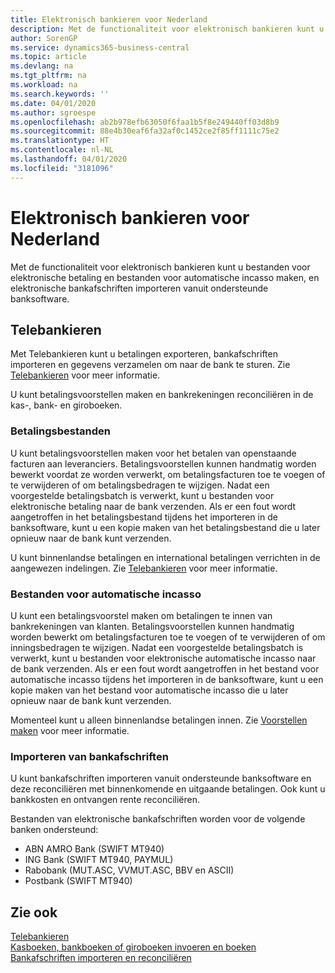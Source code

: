 ```yaml
---
title: Elektronisch bankieren voor Nederland
description: Met de functionaliteit voor elektronisch bankieren kunt u bestanden voor elektronische betaling en bestanden voor automatische incasso maken, en elektronische bankafschriften importeren vanuit ondersteunde banksoftware.
author: SorenGP
ms.service: dynamics365-business-central
ms.topic: article
ms.devlang: na
ms.tgt_pltfrm: na
ms.workload: na
ms.search.keywords: ''
ms.date: 04/01/2020
ms.author: sgroespe
ms.openlocfilehash: ab2b978efb63050f6faa1b5f8e249440ff03d8b9
ms.sourcegitcommit: 88e4b30eaf6fa32af0c1452ce2f85ff1111c75e2
ms.translationtype: HT
ms.contentlocale: nl-NL
ms.lasthandoff: 04/01/2020
ms.locfileid: "3181096"
---
```

# <a name="dutch-electronic-banking"></a>Elektronisch bankieren voor Nederland
Met de functionaliteit voor elektronisch bankieren kunt u bestanden voor elektronische betaling en bestanden voor automatische incasso maken, en elektronische bankafschriften importeren vanuit ondersteunde banksoftware.  

## <a name="telebanking"></a>Telebankieren  
Met Telebankieren kunt u betalingen exporteren, bankafschriften importeren en gegevens verzamelen om naar de bank te sturen. Zie [Telebankieren](telebanking.md) voor meer informatie.  

U kunt betalingsvoorstellen maken en bankrekeningen reconciliëren in de kas-, bank- en giroboeken.  

### <a name="payment-files"></a>Betalingsbestanden  
U kunt betalingsvoorstellen maken voor het betalen van openstaande facturen aan leveranciers. Betalingsvoorstellen kunnen handmatig worden bewerkt voordat ze worden verwerkt, om betalingsfacturen toe te voegen of te verwijderen of om betalingsbedragen te wijzigen. Nadat een voorgestelde betalingsbatch is verwerkt, kunt u bestanden voor elektronische betaling naar de bank verzenden. Als er een fout wordt aangetroffen in het betalingsbestand tijdens het importeren in de banksoftware, kunt u een kopie maken van het betalingsbestand die u later opnieuw naar de bank kunt verzenden.  

U kunt binnenlandse betalingen en international betalingen verrichten in de aangewezen indelingen. Zie [Telebankieren](telebanking.md) voor meer informatie.  

### <a name="direct-debit-files"></a>Bestanden voor automatische incasso  
U kunt een betalingsvoorstel maken om betalingen te innen van bankrekeningen van klanten. Betalingsvoorstellen kunnen handmatig worden bewerkt om betalingsfacturen toe te voegen of te verwijderen of om inningsbedragen te wijzigen. Nadat een voorgestelde betalingsbatch is verwerkt, kunt u bestanden voor elektronische automatische incasso naar de bank verzenden. Als er een fout wordt aangetroffen in het bestand voor automatische incasso tijdens het importeren in de banksoftware, kunt u een kopie maken van het bestand voor automatische incasso die u later opnieuw naar de bank kunt verzenden.  

Momenteel kunt u alleen binnenlandse betalingen innen. Zie [Voorstellen maken](how-to-create-proposals.md) voor meer informatie.  

### <a name="bank-statement-import"></a>Importeren van bankafschriften  
U kunt bankafschriften importeren vanuit ondersteunde banksoftware en deze reconciliëren met binnenkomende en uitgaande betalingen. Ook kunt u bankkosten en ontvangen rente reconciliëren.  

Bestanden van elektronische bankafschriften worden voor de volgende banken ondersteund:  

- ABN AMRO Bank \(SWIFT MT940\)  
- ING Bank \(SWIFT MT940, PAYMUL\)  
- Rabobank \(MUT.ASC, VVMUT.ASC, BBV en ASCII\)  
- Postbank \(SWIFT MT940\)  

## <a name="see-also"></a>Zie ook  
[Telebankieren](telebanking.md)   
[Kasboeken, bankboeken of giroboeken invoeren en boeken](how-to-enter-and-post-cash-and-bank-or-giro-journals.md)     
[Bankafschriften importeren en reconciliëren](how-to-import-and-reconcile-bank-statements.md)
